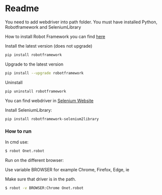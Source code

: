 # Readme

You need to add webdriver into path folder.
You must have installed Python, Robotframework and SeleniumLibrary

How to install Robot Framework you can find [here](https://github.com/robotframework/robotframework/blob/master/INSTALL.rst#using-pip)

Install the latest version (does not upgrade)
```sh
pip install robotframework
```

Upgrade to the latest version

```sh
pip install --upgrade robotframework
```

Uninstall

```sh
pip uninstall robotframework
```
You can find webdriver in [Selenium Website](https://www.seleniumhq.org/)

Install SeleniumLibrary:

```sh
pip install robotframework-selenium2library
```

### How to run

In cmd use:

```sh
$ robot Onet.robot

```
Run on the different browser:

Use variable BROWSER for example Chrome, Firefox, Edge, ie

Make sure that driver is in the path.

```sh
$ robot -v BROWSER:Chrome Onet.robot
```
